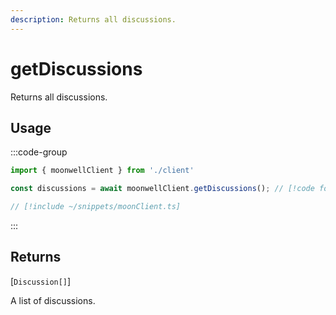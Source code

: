 ```yaml
---
description: Returns all discussions.
---
```


# getDiscussions

Returns all discussions.

## Usage

:::code-group

```ts twoslash [example.ts]
import { moonwellClient } from './client'

const discussions = await moonwellClient.getDiscussions(); // [!code focus]
```

```ts twoslash [client.ts] filename="client.ts"
// [!include ~/snippets/moonClient.ts]
```

:::

## Returns

[`Discussion[]`]<!-- /docs/glossary/types#discussion -->

A list of discussions.

<!-- ## Parameters

### includeLiquidStakingRewards

- **Type:** `boolean`

Whether to include liquid staking rewards in the response.

```ts twoslash
// [!include ~/snippets/moonClient.ts]
// ---cut---
const markets = await moonwellClient.getMarkets({
  includeLiquidStakingRewards: true // [!code focus]
})
``` -->